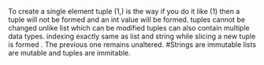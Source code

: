 To create a single element tuple (1,) is the way if you do it like (1) then a tuple will not be formed and an int value will be formed.
tuples cannot be changed unlike list which can be modified 
tuples can also contain multiple data types.
indexing exactly same as list and string
while slicing a new tuple is formed . The previous one remains unaltered.
#Strings are immutable lists are mutable and tuples are immitable.

